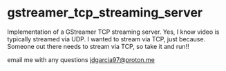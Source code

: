 # gstreamer_tcp_streaming_server
Implementation of a GStreamer TCP streaming server.
Yes, I know video is typically streamed via UDP.  I wanted to stream via TCP, just because.
Someone out there needs to stream via TCP, so take it and run!!

email me with any questions jdgarcia97@proton.me
